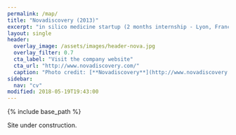 ```yaml
---
permalink: /map/
title: "Novadiscovery (2013)"
excerpt: "in silico medicine startup (2 months internship - Lyon, France)"
layout: single
header:
  overlay_image: /assets/images/header-nova.jpg
  overlay_filter: 0.7
  cta_label: "Visit the company website"
  cta_url: "http://www.novadiscovery.com/"
  caption: "Photo credit: [**Novadiscovery**](http://www.novadiscovery.com/)"
sidebar:
  nav: "cv"
modified: 2018-05-19T19:43:00
---
```


{% include base_path %}

Site under construction.
